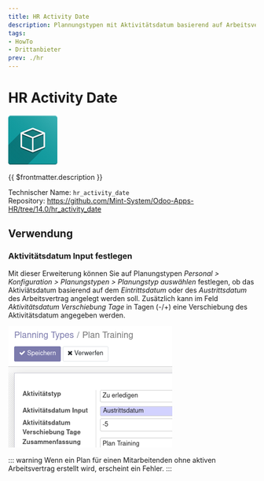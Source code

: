 ```yaml
---
title: HR Activity Date
description: Plannungstypen mit Aktivitätsdatum basierend auf Arbeitsverträgen.
tags:
- HowTo
- Drittanbieter
prev: ./hr
---
```

# HR Activity Date
![icon_oms_box](attachments/icon_oms_box.png)

{{ $frontmatter.description }}

Technischer Name: `hr_activity_date`\
Repository: <https://github.com/Mint-System/Odoo-Apps-HR/tree/14.0/hr_activity_date>

## Verwendung

### Aktivitätsdatum Input festlegen

Mit dieser Erweiterung können Sie auf Planungstypen *Personal > Konfiguration > Planungstypen > Planungstyp auswählen* festlegen, ob das Aktiviätsdatum basierend auf dem *Eintrittsdatum* oder des *Austrittsdatum* des Arbeitsvertrag angelegt werden soll. Zusätzlich kann im Feld *Aktivitätsdatum Verschiebung Tage* in Tagen (-/+) eine Verschiebung des Aktivitätsdatum angegeben werden.

![](attachments/HR%20Activity%20Date.png)

::: warning
Wenn ein Plan für einen Mitarbeitenden ohne aktiven Arbeitsvertrag erstellt wird, erscheint ein Fehler.
:::